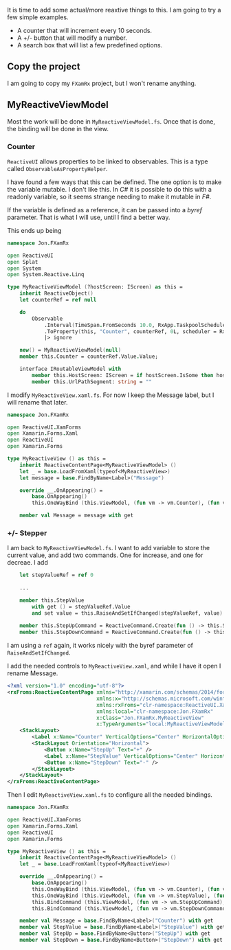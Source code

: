 It is time to add some actual/more reaxtive things to this. I am going to try a few simple examples.
 - A counter that will increment every 10 seconds.
 - A +/- button that will modify a number.
 - A search box that will list a few predefined options.

## Copy the project
I am going to copy my `FXamRx` project, but I won't rename anything.

## MyReactiveViewModel
Most the work will be done in `MyReactiveViewModel.fs`. Once that is done, the binding will be done in the view.

### Counter
`ReactiveUI` allows properties to be linked to observables. This is a type called `ObservableAsPropertyHelper`.

I have found a few ways that this can be defined. The one option is to make the variable mutable. I don't like this. In _C#_ it is possible to do this with a readonly variable, so it seems strange needing to make it mutable in _F#_.

If the variable is defined as a reference, it can be passed into a _byref_ parameter. That is what I will use, until I find a better way.

This ends up being
```fsharp
namespace Jon.FXamRx

open ReactiveUI
open Splat
open System
open System.Reactive.Linq

type MyReactiveViewModel (?hostScreen: IScreen) as this =
    inherit ReactiveObject()
    let counterRef = ref null

    do
        Observable
            .Interval(TimeSpan.FromSeconds 10.0, RxApp.TaskpoolScheduler)
            .ToProperty(this, "Counter", counterRef, 0L, scheduler = RxApp.MainThreadScheduler)
            |> ignore

    new() = MyReactiveViewModel(null)
    member this.Counter = counterRef.Value.Value;

    interface IRoutableViewModel with
        member this.HostScreen: IScreen = if hostScreen.IsSome then hostScreen.Value else Locator.Current.GetService<IScreen>()
        member this.UrlPathSegment: string = ""
```

I modify `MyReactiveView.xaml.fs`. For now I keep the Message label, but I will rename that later.
```fsharp
namespace Jon.FXamRx

open ReactiveUI.XamForms
open Xamarin.Forms.Xaml
open ReactiveUI
open Xamarin.Forms

type MyReactiveView () as this =
    inherit ReactiveContentPage<MyReactiveViewModel> ()
    let _ = base.LoadFromXaml(typeof<MyReactiveView>)
    let message = base.FindByName<Label>("Message")

    override __.OnAppearing() =
        base.OnAppearing()
        this.OneWayBind (this.ViewModel, (fun vm -> vm.Counter), (fun v -> (v.Message : Label).Text), (fun x -> x.ToString())) |> ignore

    member val Message = message with get
```

### +/- Stepper
I am back to `MyReactiveViewModel.fs`. I want to add variable to store the current value, and add two commands. One for increase, and one for decreae.
I add
```fsharp
	let stepValueRef = ref 0
   
    ...

    member this.StepValue
        with get () = stepValueRef.Value
        and set value = this.RaiseAndSetIfChanged(stepValueRef, value) |> ignore
        
    member this.StepUpCommand = ReactiveCommand.Create(fun () -> this.StepValue <- this.StepValue + 1)
    member this.StepDownCommand = ReactiveCommand.Create(fun () -> this.StepValue <- this.StepValue - 1)
```

I am using a `ref` again, it works nicely with the byref parameter of `RaiseAndSetIfChanged`.

I add the needed controls to `MyReactiveView.xaml`, and while I have it open I rename Message.
```xml
<?xml version="1.0" encoding="utf-8"?>
<rxFroms:ReactiveContentPage xmlns="http://xamarin.com/schemas/2014/forms"
                             xmlns:x="http://schemas.microsoft.com/winfx/2009/xaml"
                             xmlns:rxFroms="clr-namespace:ReactiveUI.XamForms;assembly=ReactiveUI.XamForms"
                             xmlns:local="clr-namespace:Jon.FXamRx"
                             x:Class="Jon.FXamRx.MyReactiveView"
                             x:TypeArguments="local:MyReactiveViewModel">
    <StackLayout>
        <Label x:Name="Counter" VerticalOptions="Center" HorizontalOptions="Center" />
        <StackLayout Orientation="Horizontal">
            <Button x:Name="StepUp" Text="+" />
            <Label x:Name="StepValue" VerticalOptions="Center" HorizontalOptions="Center" />
            <Button x:Name="StepDown" Text="-" />
        </StackLayout>
    </StackLayout>
</rxFroms:ReactiveContentPage>
```

Then I edit `MyReactiveView.xaml.fs` to configure all the needed bindings.
```fsharp
namespace Jon.FXamRx

open ReactiveUI.XamForms
open Xamarin.Forms.Xaml
open ReactiveUI
open Xamarin.Forms

type MyReactiveView () as this =
    inherit ReactiveContentPage<MyReactiveViewModel> ()
    let _ = base.LoadFromXaml(typeof<MyReactiveView>)

    override __.OnAppearing() =
        base.OnAppearing()
        this.OneWayBind (this.ViewModel, (fun vm -> vm.Counter), (fun v -> (v.Message : Label).Text), (fun x -> x.ToString())) |> ignore
        this.OneWayBind (this.ViewModel, (fun vm -> vm.StepValue), (fun v -> (v.Message : Label).Text), (fun x -> x.ToString())) |> ignore
        this.BindCommand (this.ViewModel, (fun vm -> vm.StepUpCommand), (fun v -> v.StepUp)) |> ignore
        this.BindCommand (this.ViewModel, (fun vm -> vm.StepDownCommand), (fun v -> v.StepDown)) |> ignore

    member val Message = base.FindByName<Label>("Counter") with get
    member val StepValue = base.FindByName<Label>("StepValue") with get
    member val StepUp = base.FindByName<Button>("StepUp") with get
    member val StepDown = base.FindByName<Button>("StepDown") with get
```
<!--stackedit_data:
eyJoaXN0b3J5IjpbMTY5Njc2MTY3NywxMjMwMTQ4NTQ5LC0yMz
U1ODUzMCwxMzM2NDA0MDkxLDE1MTgzNzE5MTMsLTc2NzIyMjE0
LC0xMTQ0NTY3ODU2LDQ4NDc0NTQyMCwyODEyMzQ0MzldfQ==
-->